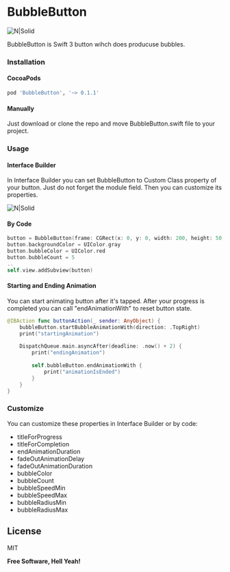 # BubbleButton
![N|Solid](http://146.185.160.107/wp-content/uploads/2016/12/bubbleButtonHeader.png)

BubbleButton is Swift 3 button wihch does producuse bubbles.

### Installation

#### CocoaPods
```sh
pod 'BubbleButton', '~> 0.1.1'
```
#### Manually
Just download or clone the repo and move BubbleButton.swift file to your project.

### Usage

#### Interface Builder
In Interface Builder you can set BubbleButton to Custom Class property of your button. Just do not forget the module field. Then you can customize its properties.

![N|Solid](http://146.185.160.107/wp-content/uploads/2016/12/custom_class_ss.png)

#### By Code
```swift
button = BubbleButton(frame: CGRect(x: 0, y: 0, width: 200, height: 50))
button.backgroundColor = UIColor.gray
button.bubbleColor = UIColor.red
button.bubbleCount = 5
..
self.view.addSubview(button)
```
#### Starting and Ending Animation

You can start animating button after it's tapped. After your progress is completed you can call "endAnimationWith" to reset button state.
```swift
@IBAction func buttonAction(_ sender: AnyObject) {
    bubbleButton.startBubbleAnimationWith(direction: .TopRight)
    print("startingAnimation")
    
    DispatchQueue.main.asyncAfter(deadline: .now() + 2) {
        print("endingAnimation")
        
        self.bubbleButton.endAnimationWith {
            print("animationIsEnded")
        }
    }
}
```

### Customize
You can customize these properties in Interface Builder or by code:
  - titleForProgress 
  - titleForCompletion
  - endAnimationDuration
  - fadeOutAnimationDelay
  - fadeOutAnimationDuration
  - bubbleColor
  - bubbleCount
  - bubbleSpeedMin
  - bubbleSpeedMax
  - bubbleRadiusMin
  - bubbleRadiusMax

License
----
MIT

**Free Software, Hell Yeah!**